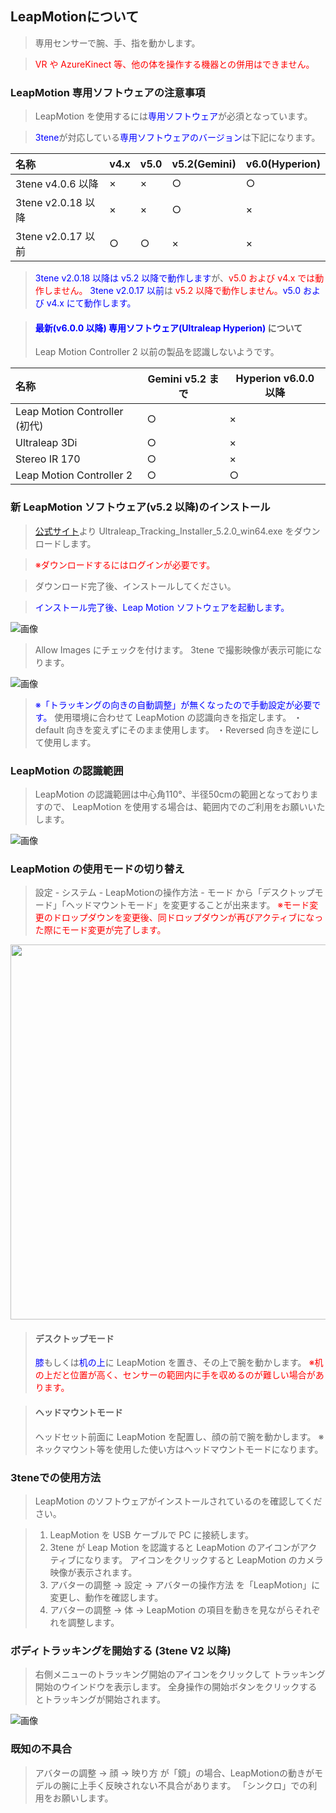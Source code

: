 ## LeapMotionについて

>専用センサーで腕、手、指を動かします。

><font color="Red">VR や AzureKinect 等、他の体を操作する機器との併用はできません。</font>

### LeapMotion 専用ソフトウェアの注意事項

>LeapMotion を使用するには<font color="Blue">専用ソフトウェア</font>が必須となっています。

><font color="Blue">3tene</font>が対応している<font color="Blue">専用ソフトウェアのバージョン</font>は下記になります。

|名称|v4.x|v5.0|v5.2(Gemini)|v6.0(Hyperion)|
|:---|---|---|---|---|
|3tene v4.0.6 以降|×|×|○|○|
|3tene v2.0.18 以降|×|×|○|×|
|3tene v2.0.17 以前|○|○|×|×|

><font color="Blue">3tene v2.0.18 以降は v5.2 以降で動作します</font>が、<font color="Red">v5.0 および v4.x では動作しません。</font>
><font color="Blue">3tene v2.0.17 以前</font>は <font color="Red">v5.2 以降で動作しません。</font><font color="Blue">v5.0 および v4.x にて動作します。</font>

>#### <font color="Blue">最新(v6.0.0 以降) 専用ソフトウェア(Ultraleap Hyperion) </font>について
>Leap Motion Controller 2 以前の製品を認識しないようです。

|名称|Gemini v5.2 まで|Hyperion v6.0.0 以降|
|:---|---|---|
|Leap Motion Controller (初代)|○|×|
|Ultraleap 3Di|○|×|
|Stereo IR 170|○|×|
|Leap Motion Controller 2|○|○|


### 新 LeapMotion ソフトウェア(v5.2 以降)のインストール

><a href="https://developer.leapmotion.com/vr-setup" target="_blank">公式サイト</a>より Ultraleap_Tracking_Installer_5.2.0_win64.exe をダウンロードします。

><font color="Red">※ダウンロードするにはログインが必要です。</font>

>ダウンロード完了後、インストールしてください。

><font color="Blue">インストール完了後、Leap Motion ソフトウェアを起動します。</font>

 ![画像](image/leapmotion_v5_2_1.png)

>Allow Images にチェックを付けます。
>3tene で撮影映像が表示可能になります。

 ![画像](image/leapmotion_v5_2_2.png)

><font color="Blue">※「トラッキングの向きの自動調整」が無くなったので手動設定が必要です。</font>
>使用環境に合わせて LeapMotion の認識向きを指定します。
>・default 向きを変えずにそのまま使用します。
>・Reversed 向きを逆にして使用します。


### LeapMotion の認識範囲

 >LeapMotion の認識範囲は中心角110°、半径50cmの範囲となっておりますので、
 >LeapMotion を使用する場合は、範囲内でのご利用をお願いいたします。

 ![画像](image/leapmotion1.png)

### LeapMotion の使用モードの切り替え

>設定 - システム - LeapMotionの操作方法 - モード から「デスクトップモード」「ヘッドマウントモード」を変更することが出来ます。
><font color="Red">※モード変更のドロップダウンを変更後、同ドロップダウンが再びアクティブになった際にモード変更が完了します。</font>

<img src="image/leapmotion2.jpg" width="600px">

>#### デスクトップモード
><font color="Blue">膝</font>もしくは<font color="Blue">机の上</font>に LeapMotion を置き、その上で腕を動かします。
><font color="Red">※机の上だと位置が高く、センサーの範囲内に手を収めるのが難しい場合があります。</font>

>#### ヘッドマウントモード
>ヘッドセット前面に LeapMotion を配置し、顔の前で腕を動かします。
>※ネックマウント等を使用した使い方はヘッドマウントモードになります。

### 3teneでの使用方法

> LeapMotion のソフトウェアがインストールされているのを確認してください。

> 1. LeapMotion を USB ケーブルで PC に接続します。
> 2. 3tene が Leap Motion を認識すると LeapMotion のアイコンがアクティブになります。
>    アイコンをクリックすると LeapMotion のカメラ映像が表示されます。
> 3. アバターの調整 → 設定 → アバターの操作方法 を「LeapMotion」に変更し、動作を確認します。
> 4. アバターの調整 → 体 → LeapMotion の項目を動きを見ながらそれぞれを調整します。


### ボディトラッキングを開始する (3tene V2 以降)

>右側メニューのトラッキング開始のアイコンをクリックして
>トラッキング開始のウインドウを表示します。
>全身操作の開始ボタンをクリックするとトラッキングが開始されます。


![画像](image/leapmotion3.png "")


### 既知の不具合

>アバターの調整 → 顔 → 映り方 が「鏡」の場合、LeapMotionの動きがモデルの腕に上手く反映されない不具合があります。
>「シンクロ」での利用をお願いします。
